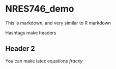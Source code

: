 # NRES746_demo
This is markdown, and very similar to R markdown

Hashtags make headers
## Header 2

You can make latex equations
$frac{x}{y}$
